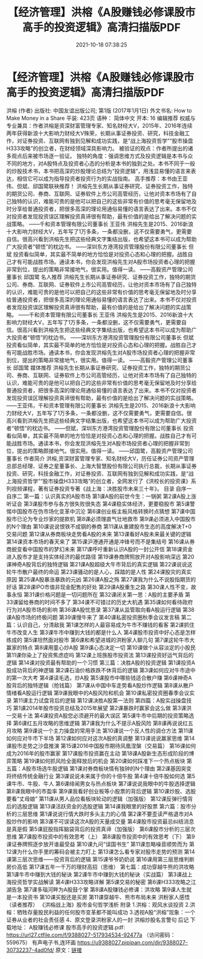 ﻿---
title: 【经济管理】洪榕《A股赚钱必修课股市高手的投资逻辑》高清扫描版PDF
date: 2021-10-18 07:38:25
categories: 电子书、相声、戏曲等其它
tags: 杂谈
---
# 【经济管理】洪榕《A股赚钱必修课股市高手的投资逻辑》高清扫描版PDF

洪榕 (作者)
出版社: 中国友谊出版公司; 第1版 (2017年1月1日)
外文书名: How to Make Money in a Share
平装: 423页
语种： 简体中文
开本: 16
编辑推荐
权威与专业兼具：作者洪榕是资深财富管理专家、知名财经大V，2015年、2016年连续两年获得新浪十大影响力财经大V殊荣，长期从事证券投资、研究，科技金融工作，对证券投资、互联网有独到见解和成功实践，是“战上海投资哲学”“股市操盘H333攻略”的创立者，在财经领域深具影响力。
被验证的观点：作者所提出的诸多观点后来被市场逐一验证。
独特的角度：强调思维方式及投资逻辑是本书与众不同的地方，对A股特点及投资者心态的分析是本书的独到之处。本书不同于一般的炒股技术书，本书把高深的炒股理论总结为“投资逻辑”，用浅显易懂的语言来表达，相信它可以成为指导投资者投资行为的实战指南。
高手推荐：本书由王亚伟、但斌、邱国鹭联袂推荐！
洪榕先生长期从事证券研究、证券投资工作，独特的期货公司、券商、互联网、证券软件上市公司高管经历，让他对资本市场有了自己独特的认识，难能可贵的是他可以把自己的这些非常有价值的思考毫无保留地及时分享给普通投资者，把很多高深的理论用通俗易懂的语言表达了出来。本书不仅对投资者发现投资误区理解投资真谛很有帮助，最有价值的是给出了解决问题的实战策略。
——千和资本管理有限公司董事长 王亚伟
洪榕先生是2015、2016新浪十大影响力财经大V，五年写了1万多条，一条都没删，这不仅需要勇气，更需要自信。很高兴看到洪榕先生把这些经典文字集结出版，也希望这本书可以成为帮助广大投资者“顿悟”的枕边书。
——深圳东方港湾投资管理股份有限公司董事长 但斌
投资看似简单，其实最不简单的地方恰恰是对投资心态和心理的把握。战胜自己才有可能战胜市场。通读本书，你会发现洪榕先生对A股市场投资者心理的把握非常到位，提出的策略非常接地气，很实用。值得一读。
——高毅资产管理公司董事长 邱国鹭
名人推荐
洪榕先生长期从事证券研究、证券投资工作，独特的期货公司、券商、互联网、证券软件上市公司高管经历，让他对资本市场有了自己独特的认识，难能可贵的是他可以把自己的这些非常有价值的思考毫无保留地及时分享给普通投资者，把很多高深的理论用通俗易懂的语言表达了出来。本书不仅对投资者发现投资误区理解投资真谛很有帮助，最有价值的是给出了解决问题的实战策略。
——千和资本管理有限公司董事长 王亚伟
洪榕先生是2015、2016新浪十大影响力财经大V，五年写了1万多条，一条都没删，这不仅需要勇气，更需要自信。很高兴看到洪榕先生把这些经典文字集结出版，也希望这本书可以成为帮助广大投资者“顿悟”的枕边书。
——深圳东方港湾投资管理股份有限公司董事长 但斌
投资看似简单，其实最不简单的地方恰恰是对投资心态和心理的把握。战胜自己才有可能战胜市场。通读本书，你会发现洪榕先生对A股市场投资者心理的把握非常到位，提出的策略非常接地气，很实用。值得一读。
——高毅资产管理公司董事长 邱国鹭
媒体推荐
洪榕先生长期从事证券研究、证券投资工作，独特的期货公司、券商、互联网、证券软件上市公司高管经历，让他对资本市场有了自己独特的认识，难能可贵的是他可以把自己的这些非常有价值的思考毫无保留地及时分享给普通投资者，把很多高深的理论用通俗易懂的语言表达了出来。本书不仅对投资者发现投资误区理解投资真谛很有帮助，最有价值的是给出了解决问题的实战策略。
——王亚伟，千和资本管理有限公司董事长
洪榕先生是2015、2016新浪十大影响力财经大V，五年写了1万多条，一条都没删，这不仅需要勇气，更需要自信。很高兴看到洪榕先生把这些经典文字结集出版，也希望这本书可以成为帮助广大投资者“顿悟”的枕边书。
——但斌，深圳东方港湾投资管理股份有限公司董事长
投资看似简单，其实最不简单的地方恰恰是对投资心态和心理的把握。战胜自己才有可能战胜市场。通读本书，你会发现洪榕先生对A股市场投资者心理的把握非常到位，提出的策略颇接地气。很实用。值得一读。
——邱国鹭，高毅资产管理公司董事长
作者简介
洪榕,资深财富管理专家、知名财经大V，历任证券公司资产管理总部总经理、证券之星董事长、上海大智慧股份有限公司执行总裁，长期从事证券投资、研究，科技金融工作，对证券投资、互联网有独到见解和成功实践，是“战上海投资哲学”“股市操盘H333攻略”的创立者，全网发行了《洪校长的投资课》系列视频课程，著有证券投资专著《战上海：决胜股市未来三十年》。
目录
自序一
自序二
第一篇：认识真实的A股市场
第1课A股的前世今生：一锅粥
第2课A股上涨听证会
第3课股市参与各方很失败很失态
第4课稳实体经济，更要稳股市
第5课警惕中国股市在伪市场化变革中沉沦
第6课创业板主板风格转换时点猜想
第7课中国股市已沦为专业炒家的提款机
第8课必须理直气壮地救市
第9课必须进入中国股市的N个理由
第10课说说恨铁不成钢的券商
第11课从重建股市生态的高度解决T+0交易问题
第12课从券商板块走势看A股的未来
第13课看好A股未来最关键的逻辑
第14课资本市场的春天来了
第15课沪港通开通是冲锋号而不是集结号
第16课从券商蜕变看中国股市的梦幻未来
第17课呼吁重新认识A股的一封公开信
第18课资金进入股市才是支持实体经济的最优路径
第19课券商牌照放开对A股影响深远
第20课神奇A股背后的独特逻辑
第21课A股超级大牛市背后的真实逻辑
第22课说说这轮牛市散户最终的命运
第23课骚动的是人心，踩踏的是人性
第24课股灾的真实原因
第25课A股暴涨暴跌的元凶
第26课A股之殇
第27课我为什么不说股指期货的好话
第28课IPO市值非现金配售的好处
第29课A股重生之路
第30课人性不变，故事永恒
第31课价格问题是一切问题所在
第32课闭关第一思：A股的主要矛盾
第33课留给券商的时间不多了
第34课不可错过的历史大机遇
第35课如何看待政府行为对A股市场的影响
第36课A股忧思录
第37课从监管取向看A股运行逻辑
第38课A股市场的终极问题
第39课慢牛来了
第40课私密投资圈秋季会议发言稿
第二篇：认识自己，分清敌我
第1课怎样的人最容易成为牛市不赚钱的看客
第2课抓住牛市改变人生
第3课牛市中赚到大钱的都是什么人
第4课股市投资中好心态是怎样练成的
第5课坦然面对股市
第6课和希望进城的洪粉家人聊几句
第7课这轮牛市大赢家的特点
第8课用童心炒A股
第9课心态决定一切
第10课做个从容淡定的小股民
第11课你染上了投资焦虑症吗
第12课上班族股市投资法
第13课投资好运气背后的逻辑
第14课对投资最有帮助的一个习惯
第三篇：决胜A股的投资逻辑
第1课投资A股成功背后的神逻辑
第2课石油价格跌跌不休背后的逻辑
第3课如何应对牛市途中的第一次大考
第4课读毛选，炒A股
第5课股市中哪些钱适合散户赚
第6课神奇A股背后的独特逻辑（抢钱篇）
第7课从中国中车走势看A股炒作逻辑
第8课从散户情绪看A股运行逻辑
第9课我眼中的A股风险和机会
第10课私密投资圈春季会议实录
第11课主力试盘背后的逻辑
第12课决胜A股第一法则
第四篇：A股实战操盘技巧
第1课2014年股市投资总结及2015年展望
第2课暴跌时赢家会这么做
第3课洪一交易十法
第4课投资A股您必须避开的最大误区
第5课牛市中后期的投资策略选择
第6课红五月攻略的思维逻辑
第7课我为什么不提示A股风险
第8课再说说红五月攻略
第9课说一个主力操盘的常用手法
第10课说一个反人性的调仓方法
第11课如何应对牛市下半场
第12课如何应对这次A股的真调整
第13课说说赢家思维
第14课股市走势之沙盘推演
第15课2016中国股市期待凤凰涅槃（交易篇）
第16课如何成为2016年的股市赢家
第17课股市投资赢在主动
第18课A股新生态形成阶段的博弈策略
第19课如何抓风险全面释放后的机会
第20课如何踩准下一个热点板块
第五篇：A股市场选牛股逻辑
第1课对券商板块情有独钟的N个理由
第2课基因突变将终结传统金融行业
第3课说说未来属于你的十倍牛股
第4课十倍牛股如何选
第5课牛市、牛股、牛人
第6课绯闻男女与热点板块
第7课说说我眼中的牛股选择逻辑
第8课我眼中的市盈率
第9课我看好创业板等小股票的背后逻辑
第10课炒股、选股要看“丈母娘”
第11课从男人品位看板块轮动的逻辑（加强版）
第12课反弹行情背后的选股逻辑
第13课活跃资金的选股逻辑
第14课我眼里的好股票
第六篇：股市分析的三层思维
第1课说说行情大跌时多头主力的心情
第2课不要歪读严格退市对A股炒作的影响
第3课不可误读这次A股的天量成交量
第4课股市投资最忌纠结消息是真是假
第5课屁股指挥脑袋背后的投资真谛（加强版）
第6课股市分析的三层次思维
第7课股市投资中的有效思考（上）
第8课股市投资中的有效思考（下）
第9课证券牌照逐步放开谁最受益
第10课九问“误国书生”
第11课忽略噪音顺势而为
第12课为什么你手里的筹码会被主力盯上
第13课怎么看专家对股市走势的预测
第14课第三层次思维——投资背后的逻辑
第15课爷爷奶奶说
第16课用第三层思维判断房价高低
第17课五年一千万的理财高招（思维）
第七篇：成功穿越牛熊的洪攻略
第1课牛市中赚到大钱的秘诀
第2课牛市中赚到大钱的秘诀（实战篇）
第3课战上海投资哲学实战解读
第4课H333攻略详解
第5课交易的秘密
第6课H333攻略之江湖告急
第7课多瑙河畔为A股鼓个掌
第8课A股赚钱必修课：洪攻略
第9课人生就是一本投资书
第10课买股还是买房
第11课穿越牛、熊市布局未来
洪粉家人感悟（读者推荐）
《洪榕战上海》股市金句哲学浅析
附录
1.洪榕：观风水谈投资
2.洪榕：牺牲存量股民利益的任何股市变革都不能叫成功
3.透视A股“洪榕”现象：一个证券从业者的社会责任感
4、原文登录洪粉家人的一封
洪榕炒股名言警句
后记
下载地址：
A股赚钱必修课 股市高手的投资逻辑.pdf: https://url27.ctfile.com/f/9388027-517934534-92477a
（访问密码：559675）
有声电子书,连环画
https://u9388027.pipipan.com/dir/9388027-30732237-4ad0fd/
原文：[链接](https://blog.sina.com.cn/s/blog_1647c7e7601030uh8.html)